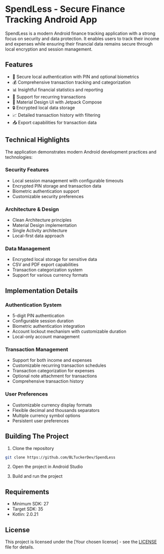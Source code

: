 # SpendLess - Secure Finance Tracking Android App

SpendLess is a modern Android finance tracking application with a strong focus on security and data protection. It enables users to track their income and expenses while ensuring their financial data remains secure through local encryption and session management.

## Features

- 🔐 Secure local authentication with PIN and optional biometrics
- 💰 Comprehensive transaction tracking and categorization
- 📊 Insightful financial statistics and reporting
- 🔄 Support for recurring transactions
- 📱 Material Design UI with Jetpack Compose
- 🔒 Encrypted local data storage
- 📈 Detailed transaction history with filtering
- 📤 Export capabilities for transaction data

## Technical Highlights

The application demonstrates modern Android development practices and technologies:

### Security Features
- Local session management with configurable timeouts
- Encrypted PIN storage and transaction data
- Biometric authentication support
- Customizable security preferences

### Architecture & Design
- Clean Architecture principles
- Material Design implementation
- Single Activity architecture
- Local-first data approach

### Data Management
- Encrypted local storage for sensitive data
- CSV and PDF export capabilities
- Transaction categorization system
- Support for various currency formats

## Implementation Details

### Authentication System
- 5-digit PIN authentication
- Configurable session duration
- Biometric authentication integration
- Account lockout mechanism with customizable duration
- Local-only account management

### Transaction Management
- Support for both income and expenses
- Customizable recurring transaction schedules
- Transaction categorization for expenses
- Optional note attachment for transactions
- Comprehensive transaction history

### User Preferences
- Customizable currency display formats
- Flexible decimal and thousands separators
- Multiple currency symbol options
- Persistent user preferences

## Building The Project

1. Clone the repository
```bash
git clone https://github.com/BLTuckerDev/SpendLess
```

2. Open the project in Android Studio

3. Build and run the project

## Requirements
- Minimum SDK: 27
- Target SDK: 35
- Kotlin: 2.0.21

## License

This project is licensed under the [Your chosen license] - see the [LICENSE](LICENSE) file for details.